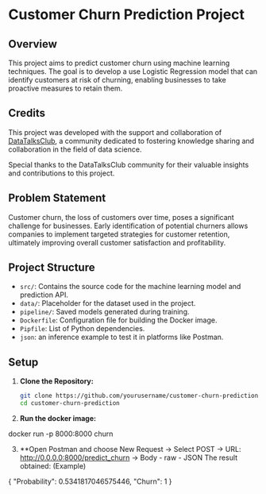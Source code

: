 # Customer Churn Prediction Project

## Overview

This project aims to predict customer churn using machine learning techniques. The goal is to develop a use Logistic Regression model that can identify customers at risk of churning, enabling businesses to take proactive measures to retain them. 

## Credits

This project was developed with the support and collaboration of [DataTalksClub]([https://www.datatalks.club]), a community dedicated to fostering knowledge sharing and collaboration in the field of data science.

Special thanks to the DataTalksClub community for their valuable insights and contributions to this project.


## Problem Statement

Customer churn, the loss of customers over time, poses a significant challenge for businesses. Early identification of potential churners allows companies to implement targeted strategies for customer retention, ultimately improving overall customer satisfaction and profitability.

## Project Structure

- `src/`: Contains the source code for the machine learning model and prediction API.
- `data/`: Placeholder for the dataset used in the project.
- `pipeline/`: Saved models generated during training.
- `Dockerfile`: Configuration file for building the Docker image.
- `Pipfile`: List of Python dependencies.
- `json`: an inference example to test it in platforms like Postman.

## Setup

1. **Clone the Repository:**
   ```bash
   git clone https://github.com/yourusername/customer-churn-prediction.git
   cd customer-churn-prediction

2. **Run the docker image:**

 docker run -p 8000:8000 churn

3. **Open Postman and choose New Request -> Select POST -> URL:  http://0.0.0.0:8000/predict_churn -> Body - raw - JSON
   The result obtained: (Example)

{
    "Probability": 0.5341817046575446,
    "Churn": 1
}



    
